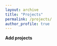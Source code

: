 ```yaml
---
layout: archive
title: "Projects"
permalink: /projects/
author_profile: true
---
```


**Add projects**
